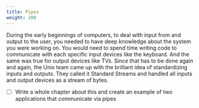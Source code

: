 ```yaml
---
title: Pipes
weight: 200
---
```


During the early beginnings of computers, to deal with input from and output to the user, you needed to have deep knowledge about the system you were working on. You would need to spend time writing code to communicate with each specific input devices like the keyboard. And the same was true for output devices like TVs.
Since that has to be done again and again, the Unix team came up with the brilliant idea of standardizing inputs and outputs. They called it Standard Streams and handled all inputs and output devices as a stream of bytes.

- [ ] Write a whole chapter about this and create an example of two applications that communicate via pipes